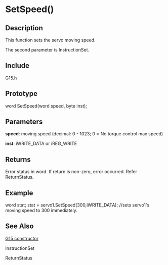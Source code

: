 # SetSpeed() #

## Description ##
This function sets the servo moving speed.

The second parameter is InstructionSet.


## Include ##
G15.h

## Prototype ##
word SetSpeed(word speed, byte inst);

## Parameters ##
**speed**: moving speed (decimal: 0 - 1023; 0 = No torque control max speed)

**inst**: iWRITE\_DATA or iREG\_WRITE

## Returns ##
Error status in word. If return is non-zero, error occurred. Refer ReturnStatus.

## Example ##
word stat;
stat = servo1.SetSpeed(300,iWRITE\_DATA);  //sets servo1's moving speed to 300 immediately.

## See Also ##
[G15 constructor](http://code.google.com/p/cytron-g15-shield/wiki/G15)

InstructionSet

ReturnStatus